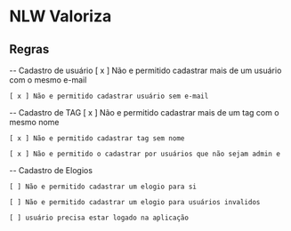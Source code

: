 # NLW Valoriza

## Regras

-- Cadastro de usuário
    [ x ] Não e permitido cadastrar mais de um usuário com o mesmo e-mail

    [ x ] Não e permitido cadastrar usuário sem e-mail

-- Cadastro de TAG
    [ x ] Não e permitido cadastrar mais de um tag com o mesmo nome

    [ x ] Não e permitido cadastrar tag sem nome

    [ x ] Não e permitido o cadastrar por usuários que não sejam admin e

-- Cadastro de Elogios

    [ ] Não e permitido cadastrar um elogio para si

    [ ] Não e permitido cadastrar um elogio para usuários invalidos

    [ ] usuário precisa estar logado na aplicação
